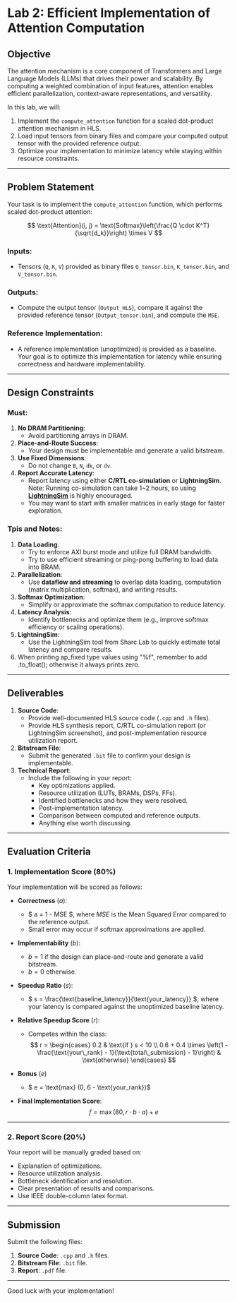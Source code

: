 # Lab 2: Efficient Implementation of Attention Computation

## Objective

The attention mechanism is a core component of Transformers and Large Language Models (LLMs) that drives their power and scalability. By computing a weighted combination of input features, attention enables efficient parallelization, context-aware representations, and versatility.

In this lab, we will:

1. Implement the `compute_attention` function for a scaled dot-product attention mechanism in HLS.
2. Load input tensors from binary files and compare your computed output tensor with the provided reference output.
3. Optimize your implementation to minimize latency while staying within resource constraints.

---

## Problem Statement

Your task is to implement the `compute_attention` function, which performs scaled dot-product attention:

$$
\text{Attention}(i, j) = \text{Softmax}\left(\frac{Q \cdot K^T}{\sqrt{d_k}}\right) \times V
$$

### Inputs:

- Tensors (`Q`, `K`, `V`) provided as binary files `Q_tensor.bin`, `K_tensor.bin`, and `V_tensor.bin`.


### Outputs:

- Compute the output tensor (`Output_HLS`), compare it against the provided reference tensor (`Output_tensor.bin`), and compute the `MSE`.

### Reference Implementation:

- A reference implementation (unoptimized) is provided as a baseline. Your goal is to optimize this implementation for latency while ensuring correctness and hardware implementability.

---

## Design Constraints

### Must:

1. **No DRAM Partitioning**:
   - Avoid partitioning arrays in DRAM.
2. **Place-and-Route Success**:
   - Your design must be implementable and generate a valid bitstream.
3. **Use Fixed Dimensions**:
   - Do not change `B`, `N`, `dk`, or `dv`.
4. **Report Accurate Latency**:
   - Report latency using either **C/RTL co-simulation** or **LightningSim**. Note: Running co-simulation can take 1~2 hours, so using [**LightningSim**](https://github.com/sharc-lab/LightningSim) is highly encouraged.
   - You may want to start with smaller matrices in early stage for faster exploration.


### Tpis and Notes:

1. **Data Loading**:
   - Try to enforce AXI burst mode and utilize full DRAM bandwidth.
   - Try to use efficient streaming or ping-pong buffering to load data into BRAM.
2. **Parallelization**:
   - Use **dataflow and streaming** to overlap data loading, computation (matrix multiplication, softmax), and writing results.
3. **Softmax Optimization**:
   - Simplify or approximate the softmax computation to reduce latency.
4. **Latency Analysis**:
   - Identify bottlenecks and optimize them (e.g., improve softmax efficiency or scaling operations).
5. **LightningSim**:
   - Use the LightningSim tool from Sharc Lab to quickly estimate total latency and compare results.
6. When printing ap_fixed type values using "%f", remember to add .to_float(); otherwise it always prints zero.

---

## Deliverables

1. **Source Code**:
   - Provide well-documented HLS source code (`.cpp` and `.h` files).
   - Provide HLS synthesis report, C/RTL co-simulation report (or LightningSim screenshot), and post-implementation resource utilization report.
2. **Bitstream File**:
   - Submit the generated `.bit` file to confirm your design is implementable.
3. **Technical Report**:
   - Include the following in your report:
     - Key optimizations applied.
     - Resource utilization (LUTs, BRAMs, DSPs, FFs).
     - Identified bottlenecks and how they were resolved.
     - Post-implementation latency.
     - Comparison between computed and reference outputs.
     - Anything else worth discussing.

---

## Evaluation Criteria

### 1. Implementation Score (80%)

Your implementation will be scored as follows:

- **Correctness** ($a$):
  - $ a = 1 - MSE $, where $MSE$ is the Mean Squared Error compared to the reference output.
  - Small error may occur if softmax approximations are applied.

- **Implementability** ($b$):
  - $b = 1$ if the design can place-and-route and generate a valid bitstream.
  - $b = 0$ otherwise.

- **Speedup Ratio** ($s$):
  - $ s = \frac{\text{baseline\_latency}}{\text{your\_latency}} $, where your latency is compared against the unoptimized baseline latency.

- **Relative Speedup Score** ($r$):
  - Competes within the class:
    $$
        r =
    \begin{cases} 
    0.2 & \text{if } s < 10 \\
    0.6 + 0.4 \times \left(1 - \frac{\text{your\_rank} - 1}{\text{total\_submission} - 1}\right) & \text{otherwise}
    \end{cases}
    $$

- **Bonus** ($e$)
  - $ e = \text{max} (0, 6 - \text{your\_rank})$

- **Final Implementation Score**:
  $$
  f = \max(80, r \cdot b \cdot a) + e
  $$

---

### 2. Report Score (20%)

Your report will be manually graded based on:

- Explanation of optimizations.
- Resource utilization analysis.
- Bottleneck identification and resolution.
- Clear presentation of results and comparisons.
- Use IEEE double-column latex format.

---

## Submission

Submit the following files:

1. **Source Code**: `.cpp` and `.h` files.
2. **Bitstream File**: `.bit` file.
3. **Report**: `.pdf` file.

---

Good luck with your implementation!

